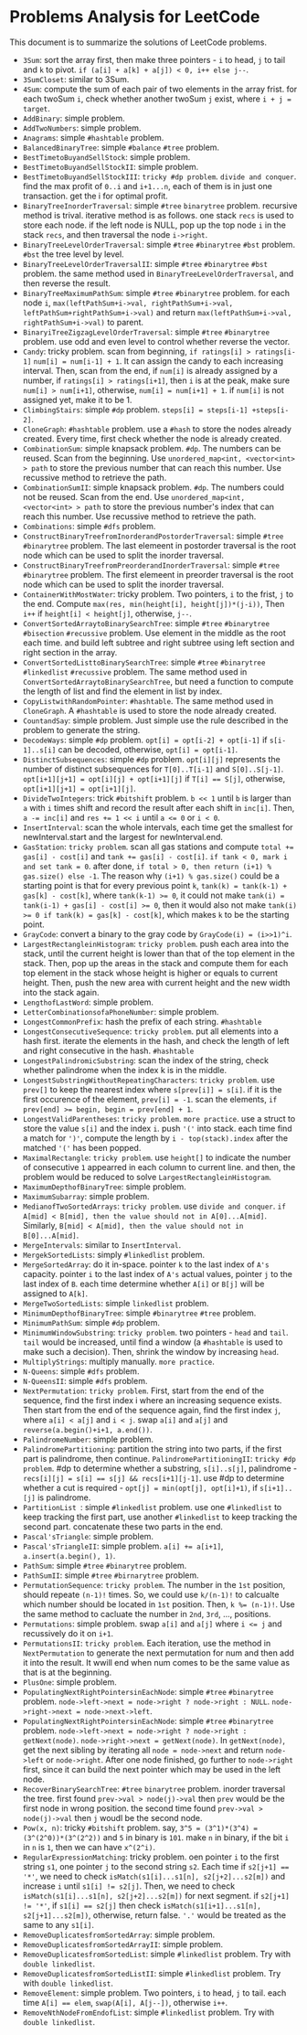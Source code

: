 Problems Analysis for LeetCode
==================================================

This document is to summarize the solutions of LeetCode problems.

- `3Sum`: sort the array first, then make three pointers - `i` to head, `j` to tail and `k` to pivot. `if (a[i] + a[k] + a[j]) < 0, i++ else j--`.
- `3SumCloset`: similar to 3Sum.
- `4Sum`: compute the sum of each pair of two elements in the array frist.  for each twoSum `i`, check whether another twoSum `j` exist, where `i + j = target`.
- `AddBinary`: simple problem.
- `AddTwoNumbers`: simple problem.
- `Anagrams`: simple `#hashtable` problem.
- `BalancedBinaryTree`: simple `#balance` `#tree` problem.
- `BestTimetoBuyandSellStock`: simple problem.
- `BestTimetoBuyandSellStockII`: simple problem.
- `BestTimetoBuyandSellStockIII`: `tricky #dp problem`. `divide and conquer`. find the max profit of `0..i` and `i+1...n`, each of them is in just one transaction. get the i for optimal profit.
- `BinaryTreeInorderTraversal`: simple `#tree` `binarytree` problem. recursive method is trival. iterative method is as follows. one stack `recs` is used to store each node. if the left node is NULL, pop up the top node `i` in the stack `recs`, and then traversal the node `i->right`.
- `BinaryTreeLevelOrderTraversal`: simple `#tree` `#binarytree` `#bst` problem. `#bst` the tree level by level.
- `BinaryTreeLevelOrderTraversalII`: simple `#tree` `#binarytree` `#bst` problem. the same method used in `BinaryTreeLevelOrderTraversal`, and then reverse the result.
- `BinaryTreeMaximumPathSum`: simple `#tree` `#binarytree` problem. for each node `i`, `max(leftPathSum+i->val, rightPathSum+i->val, leftPathSum+rightPathSum+i->val)` and return `max(leftPathSum+i->val, rightPathSum+i->val)` to parent.
- `BinaryiTreeZigzagLevelOrderTraversal`: simple `#tree` `#binarytree` problem. use odd and even level to control whether reverse the vector.
- `Candy`: tricky problem. scan from beginning, `if ratings[i] > ratings[i-1]` `num[i] = num[i-1] + 1`. It can assign the candy to each increasing interval. Then, scan from the end, if `num[i]` is already assigned by a number, if `ratings[i] > ratings[i+1]`, then `i` is at the peak, make sure `num[i] > num[i+1]`, otherwise, `num[i] = num[i+1] + 1`. if `num[i]` is not assigned yet, make it to be 1.
- `ClimbingStairs`: simple `#dp` problem. `steps[i] = steps[i-1] +steps[i-2]`.
- `CloneGraph`: `#hashtable` problem. use a `#hash` to store the nodes already created. Every time, first check whether the node is already created.
- `CombinationSum`: simple knapsack problem. `#dp`. The numbers can be reused. Scan from the beginning. Use `unordered_map<int, <vector<int> > path` to store the previous number that can reach this number. Use recussive method to retrieve the path.
- `CombinationSumII`: simple knapsack problem. `#dp`. The numbers could not be reused. Scan from the end. Use `unordered_map<int, <vector<int> > path` to store the previous number's index that can reach this number. Use recussive method to retrieve the path.
- `Combinations`: simple `#dfs` problem.
- `ConstructBinaryTreefromInorderandPostorderTraversal`: simple `#tree` `#binarytree` problem. The last elemeent in postorder traversal is the root node which can be used to split the inorder traversal.
- `ConstructBinaryTreefromPreorderandInorderTraversal`: simple `#tree` `#binarytree` problem. The first elemeent in preorder traversal is the root node which can be used to split the inorder traversal.
- `ContainerWithMostWater`: tricky problem. Two pointers, `i` to the frist, `j` to the end. Compute `max(res, min(height[i], height[j])*(j-i))`, Then `i++` if `height[i] < height[j]`, otherwise, `j--`.
- `ConvertSortedArraytoBinarySearchTree`: simple `#tree` `#binarytree` `#bisection` `#recussive` problem. Use element in the middle as the root each time. and build left subtree and right subtree using left section and right section in the array.
- `ConvertSortedListtoBinarySearchTree`: simple `#tree` `#binarytree` `#linkedlist` `#recussive` problem. The same method used in `ConvertSortedArraytoBinarySearchTree`, but need a function to compute the length of list and find the element in list by index.
- `CopyListwithRandomPointer`: `#hashtable`. The same method used in `CloneGraph`. A `#hashtable` is used to store the node already created.
- `CountandSay`: simple problem. Just simple use the rule described in the problem to generate the string.
- `DecodeWays`: simple `#dp` problem. `opt[i] = opt[i-2] + opt[i-1]` if `s[i-1]..s[i]` can be decoded, otherwise, `opt[i] = opt[i-1]`.
- `DistinctSubsequences`: simple `#dp` problem. `opt[i][j]` represents the number of distinct subsequences for `T[0]..T[i-1]` and `S[0]..S[j-1]`. `opt[i+1][j+1] = opt[i][j] + opt[i+1][j]` if `T[i] == S[j]`, otherwise, `opt[i+1][j+1] = opt[i+1][j]`.
- `DivideTwoIntegers`: trick `#bitshift` problem. `b << 1` until `b` is larger than `a` with `i` times shift and record the result after each shift in `inc[i]`. Then, `a -= inc[i]` and `res += 1 << i` until `a <= 0` or `i < 0`.
- `InsertInterval`: scan the whole intervals, each time get the smallest for newInterval.start and the largest for newInterval.end.
- `GasStation`: `tricky problem`. scan all gas stations and compute `total += gas[i] - cost[i]` and `tank += gas[i] - cost[i]`. `if tank < 0, mark i and set tank = 0`. after done, `if total > 0, then return (i+1) % gas.size() else -1`. The reason why `(i+1) % gas.size()` could be a starting point is that for every previous point `k`, `tank(k) = tank(k-1) + gas[k] - cost[k]`, where `tank(k-1) >= 0`, it could not make `tank(i) = tank(i-1) + gas[i] - cost[i] >= 0`, then it would also not make `tank(i) >= 0 if tank(k) = gas[k] - cost[k]`, which makes `k` to be the starting point.
- `GrayCode`: convert a binary to the gray code by `GrayCode(i) = (i>>1)^i`.
- `LargestRectangleinHistogram`: `tricky problem`. push each area into the stack, until the current height is lower than that of the top element in the stack. Then, pop up the areas in the stack and compute them for each top element in the stack whose height is higher or equals to current height. Then, push the new area with current height and the new width into the stack again.
- `LengthofLastWord`: simple problem.
- `LetterCombinationsofaPhoneNumber`: simple problem.
- `LongestCommonPrefix`: hash the prefix of each string. `#hashtable`
- `LongestConsecutiveSequence`: `tricky problem`. put all elements into a hash first. iterate the elements in the hash, and check the length of left and right consecutive in the hash. `#hashtable`
- `LongestPalindromicSubstring`: scan the index of the string, check whether palindrome when the index k is in the middle.
- `LongestSubstringWithoutRepeatingCharacters`: `tricky problem`. use `prev[]` to keep the nearest index where `s[prev[i]] = s[i]`. if it is the first occurence of the element, `prev[i] = -1`. scan the elements, `if prev[end] >= begin, begin = prev[end] + 1`.
- `LongestValidParentheses`: `tricky problem`. `more practice`. use a struct to store the value `s[i]` and the index `i`. push `'('` into stack. each time find a match for `')'`, compute the length by `i - top(stack).index` after the matched `'('` has been popped.
- `MaximalRectangle`: `tricky problem`. use `height[]` to indicate the number of consecutive `1` appearred in each column to current line. and then, the problem would be reduced to solve `LargestRectangleinHistogram`.
- `MaximumDepthofBinaryTree`: simple problem.
- `MaximumSubarray`: simple problem.
- `MedianofTwoSortedArrays`: `tricky problem`. use `divide and conquer`. `if A[mid] < B[mid], then the value should not in A[0]...A[mid]`. Similarly, `B[mid] < A[mid], then the value should not in B[0]...A[mid]`.
- `MergeIntervals`: similar to `InsertInterval`.
- `MergekSortedLists`: simply `#linkedlist` problem.
- `MergeSortedArray`: do it in-space. pointer `k` to the last index of `A's` capacity. pointer `i` to the last index of `A's` actual values, pointer `j` to the last index of `B`. each time determine whether `A[i]` or `B[j]` will be assigned to `A[k]`.
- `MergeTwoSortedLists`: simple `linkedlist` problem.
- `MinimumDepthofBinaryTree`: simple `#binarytree` `#tree` problem.
- `MinimumPathSum`: simple `#dp` problem.
- `MinimumWindowSubstring`: `tricky problem`. two pointers - `head` and `tail`. `tail` would be increased, until find a window (a `#hashtable` is used to make such a decision). Then, shrink the window by increasing `head`.
- `MultiplyStrings`: multiply manually. `more practice`.
- `N-Queens`: simple `#dfs` problem.
- `N-QueensII`: simple `#dfs` problem.
- `NextPermutation`: `tricky problem`. First, start from the end of the sequence, find the first index i where an increasing sequence exists. Then start from the end of the sequence again, find the first index `j`, where `a[i] < a[j]` and `i < j`. swap `a[i]` and `a[j]` and `reverse(a.begin()+i+1, a.end())`.
- `PalindromeNumber`: simple problem.
- `PalindromePartitioning`: partition the string into two parts, if the first part is palindrome, then continue.
`PalindromePartitioningII`: `tricky #dp problem`. #dp to determine whether a substring, `s[i]..s[j]`, palindrome - `recs[i][j] = s[i] == s[j] && recs[i+1][j-1]`. use #dp to determine whether a cut is required - `opt[j] = min(opt[j], opt[i]+1)`, if `s[i+1]..[j]` is palindrome.
- `PartitionList `: simple `#linkedlist` problem. use one `#linkedlist` to keep tracking the first part, use another `#linkedlist` to keep tracking the second part. concatenate these two parts in the end.
- `Pascal'sTriangle`: simple problem.
- `Pascal'sTriangleII`: simple problem. `a[i] += a[i+1]`, `a.insert(a.begin(), 1)`.
- `PathSum`: simple `#tree` `#binarytree` problem.
- `PathSumII`: simple `#tree` `#birnarytree` problem.
- `PermutationSequence`: `tricky problem`. The number in the `1st` position, should repeate `(n-1)!` times. So, we could use `k/(n-1)!` to calcualte which number should be located in `1st` position. Then, `k %= (n-1)!`. Use the same method to cacluate the number in `2nd`, `3rd`, ..., positions.
- `Permutations`: simple problem. swap `a[i]` and `a[j]` where `i <= j` and recussively do it on `i+1`.
- `PermutationsII`: `tricky problem`. Each iteration, use the method in `NextPermutation` to generate the next permutation for num and then add it into the result. It wwill end when num comes to be the same value as that is at the beginning.
- `PlusOne`: simple problem.
- `PopulatingNextRightPointersinEachNode`: simple `#tree` `#binarytree` problem. `node->left->next = node->right ? node->right : NULL`. `node->right->next = node->next->left`.
- `PopulatingNextRightPointersinEachNode`: simple `#tree` `#binarytree` problem. `node->left->next = node->right ? node->right : getNext(node)`. `node->right->next = getNext(node)`. In `getNext(node)`, get the next sibling by iterating all `node = node->next` and return `node->left` or `node->right`. After one node finished, go further to `node->right` first, since it can build the next pointer which may be used in the left node.
- `RecoverBinarySearchTree`: `#tree` `binarytree` problem. inorder traversal the tree. first found `prev->val > node(j)->val` then `prev` would be the first node in wrong position. the second time found `prev->val > node(j)->val` then `j` woudl be the second node.
- `Pow(x, n)`: tricky `#bitshift` problem. say, `3^5 = (3^1)*(3^4) = (3^(2^0))*(3^(2^2))` and `5` in binary is `101`. make `n` in binary, if the bit `i` in `n` is `1`, then we can have `x^(2^i)`.
- `RegularExpressionMatching`: tricky problem. oen pointer `i` to the first string `s1`, one pointer `j` to the second string `s2`. Each time if `s2[j+1] == '*'`, we need to check `isMatch(s1[i]...s1[n], s2[j+2]...s2[m])` and increase `i` until `s1[i] != s2[j]`. Then, we need to check `isMatch(s1[i]...s1[n], s2[j+2]...s2[m])` for next segment. if `s2[j+1] != '*'`, if `s1[i] == s2[j]` then check `isMatch(s1[i+1]...s1[n], s2[j+1]...s2[m])`, otherwise, return false. `'.'` would be treated as the same to any `s1[i]`.
- `RemoveDuplicatesfromSortedArray`: simple problem.
- `RemoveDuplicatesfromSortedArrayII`: simple problem.
- `RemoveDuplicatesfromSortedList`: simple `#linkedlist` problem. Try with `double linkedlist`.
- `RemoveDuplicatesfromSortedListII`: simple `#linkedlist` problem. Try with `double linkedlist`.
- `RemoveElement`: simple problem. Two pointers, `i` to head, `j` to tail. each time `A[i] == elem`, `swap(A[i], A[j--])`, otherwise `i++`.
- `RemoveNthNodeFromEndofList`: simple `#linkedlist` problem. Try with `double linkedlist`.